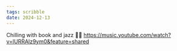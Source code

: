 ```yaml
---
tags: scribble
date: 2024-12-13
---
```


Chilling with book and jazz 👌🏾
https://music.youtube.com/watch?v=lURRAlz9ym0&feature=shared
